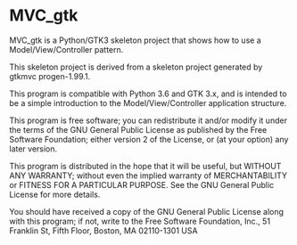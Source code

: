 # MVC_gtk
MVC_gtk is a Python/GTK3 skeleton project that shows how to use a Model/View/Controller pattern.

This skeleton project is derived from a skeleton project generated
by gtkmvc progen-1.99.1.

This program is compatible with Python 3.6 and GTK 3.x, and is
intended to be a simple introduction to the Model/View/Controller
application structure.

This program is free software; you can redistribute it and/or modify
it under the terms of the GNU General Public License as published by
the Free Software Foundation; either version 2 of the License, or
(at your option) any later version.

This program is distributed in the hope that it will be useful,
but WITHOUT ANY WARRANTY; without even the implied warranty of
MERCHANTABILITY or FITNESS FOR A PARTICULAR PURPOSE.  See the
GNU General Public License for more details.

You should have received a copy of the GNU General Public License
along with this program; if not, write to the Free Software
Foundation, Inc., 51 Franklin St, Fifth Floor, Boston, MA 02110-1301 USA

